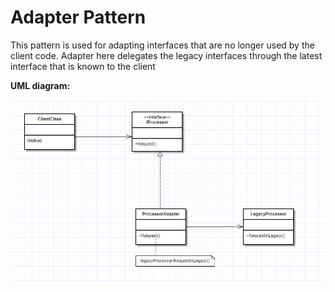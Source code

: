 # Adapter Pattern

This pattern is used for adapting interfaces that are no longer used by the client code. Adapter here delegates the legacy interfaces through the latest interface that is known to the client

**UML diagram:**

![alt-text](https://github.com/gautamvr/DesignPatterns/blob/main/Structural_Patterns/AdapterPattern/AdapterPattern_UML.PNG)
